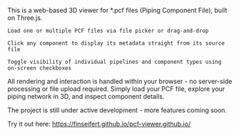 This is a web-based 3D viewer for *.pcf files (Piping Component File), built on Three.js.

    Load one or multiple PCF files via file picker or drag-and-drop

    Click any component to display its metadata straight from its source file

    Toggle visibility of individual pipelines and component types using on-screen checkboxes

All rendering and interaction is handled within your browser - no server-side processing or file upload required. Simply load your PCF file, explore your piping network in 3D, and inspect component details.

The project is still under active development - more features coming soon.

Try it out here: https://finseifert.github.io/pcf-viewer.github.io/
